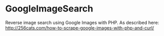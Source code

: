 # GoogleImageSearch
Reverse image search using Google Images with PHP. As described here: http://256cats.com/how-to-scrape-google-images-with-php-and-curl/
